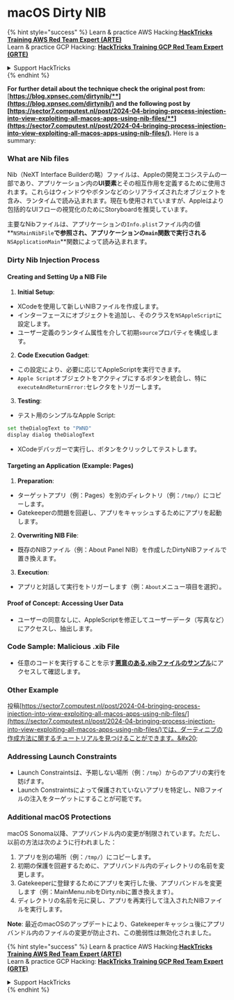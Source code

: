 # macOS Dirty NIB

{% hint style="success" %}
Learn & practice AWS Hacking:<img src="../../../.gitbook/assets/arte.png" alt="" data-size="line">[**HackTricks Training AWS Red Team Expert (ARTE)**](https://training.hacktricks.xyz/courses/arte)<img src="../../../.gitbook/assets/arte.png" alt="" data-size="line">\
Learn & practice GCP Hacking: <img src="../../../.gitbook/assets/grte.png" alt="" data-size="line">[**HackTricks Training GCP Red Team Expert (GRTE)**<img src="../../../.gitbook/assets/grte.png" alt="" data-size="line">](https://training.hacktricks.xyz/courses/grte)

<details>

<summary>Support HackTricks</summary>

* Check the [**subscription plans**](https://github.com/sponsors/carlospolop)!
* **Join the** 💬 [**Discord group**](https://discord.gg/hRep4RUj7f) or the [**telegram group**](https://t.me/peass) or **follow** us on **Twitter** 🐦 [**@hacktricks\_live**](https://twitter.com/hacktricks\_live)**.**
* **Share hacking tricks by submitting PRs to the** [**HackTricks**](https://github.com/carlospolop/hacktricks) and [**HackTricks Cloud**](https://github.com/carlospolop/hacktricks-cloud) github repos.

</details>
{% endhint %}

**For further detail about the technique check the original post from:** [**https://blog.xpnsec.com/dirtynib/**](https://blog.xpnsec.com/dirtynib/) and the following post by [**https://sector7.computest.nl/post/2024-04-bringing-process-injection-into-view-exploiting-all-macos-apps-using-nib-files/**](https://sector7.computest.nl/post/2024-04-bringing-process-injection-into-view-exploiting-all-macos-apps-using-nib-files/)**.** Here is a summary:

### What are Nib files

Nib（NeXT Interface Builderの略）ファイルは、Appleの開発エコシステムの一部であり、アプリケーション内の**UI要素**とその相互作用を定義するために使用されます。これらはウィンドウやボタンなどのシリアライズされたオブジェクトを含み、ランタイムで読み込まれます。現在も使用されていますが、Appleはより包括的なUIフローの視覚化のためにStoryboardを推奨しています。

主要なNibファイルは、アプリケーションの`Info.plist`ファイル内の値**`NSMainNibFile`**で参照され、アプリケーションの`main`関数で実行される**`NSApplicationMain`**関数によって読み込まれます。

### Dirty Nib Injection Process

#### Creating and Setting Up a NIB File

1. **Initial Setup**:
* XCodeを使用して新しいNIBファイルを作成します。
* インターフェースにオブジェクトを追加し、そのクラスを`NSAppleScript`に設定します。
* ユーザー定義のランタイム属性を介して初期`source`プロパティを構成します。
2. **Code Execution Gadget**:
* この設定により、必要に応じてAppleScriptを実行できます。
* `Apple Script`オブジェクトをアクティブにするボタンを統合し、特に`executeAndReturnError:`セレクタをトリガーします。
3. **Testing**:
* テスト用のシンプルなApple Script:

```bash
set theDialogText to "PWND"
display dialog theDialogText
```
* XCodeデバッガーで実行し、ボタンをクリックしてテストします。

#### Targeting an Application (Example: Pages)

1. **Preparation**:
* ターゲットアプリ（例：Pages）を別のディレクトリ（例：`/tmp/`）にコピーします。
* Gatekeeperの問題を回避し、アプリをキャッシュするためにアプリを起動します。
2. **Overwriting NIB File**:
* 既存のNIBファイル（例：About Panel NIB）を作成したDirtyNIBファイルで置き換えます。
3. **Execution**:
* アプリと対話して実行をトリガーします（例：`About`メニュー項目を選択）。

#### Proof of Concept: Accessing User Data

* ユーザーの同意なしに、AppleScriptを修正してユーザーデータ（写真など）にアクセスし、抽出します。

### Code Sample: Malicious .xib File

* 任意のコードを実行することを示す[**悪意のある.xibファイルのサンプル**](https://gist.github.com/xpn/16bfbe5a3f64fedfcc1822d0562636b4)にアクセスして確認します。

### Other Example

投稿[https://sector7.computest.nl/post/2024-04-bringing-process-injection-into-view-exploiting-all-macos-apps-using-nib-files/](https://sector7.computest.nl/post/2024-04-bringing-process-injection-into-view-exploiting-all-macos-apps-using-nib-files/)では、ダーティニブの作成方法に関するチュートリアルを見つけることができます。&#x20;

### Addressing Launch Constraints

* Launch Constraintsは、予期しない場所（例：`/tmp`）からのアプリの実行を妨げます。
* Launch Constraintsによって保護されていないアプリを特定し、NIBファイルの注入をターゲットにすることが可能です。

### Additional macOS Protections

macOS Sonoma以降、アプリバンドル内の変更が制限されています。ただし、以前の方法は次のように行われました：

1. アプリを別の場所（例：`/tmp/`）にコピーします。
2. 初期の保護を回避するために、アプリバンドル内のディレクトリの名前を変更します。
3. Gatekeeperに登録するためにアプリを実行した後、アプリバンドルを変更します（例：MainMenu.nibをDirty.nibに置き換えます）。
4. ディレクトリの名前を元に戻し、アプリを再実行して注入されたNIBファイルを実行します。

**Note**: 最近のmacOSのアップデートにより、Gatekeeperキャッシュ後にアプリバンドル内のファイルの変更が防止され、この脆弱性は無効化されました。

{% hint style="success" %}
Learn & practice AWS Hacking:<img src="../../../.gitbook/assets/arte.png" alt="" data-size="line">[**HackTricks Training AWS Red Team Expert (ARTE)**](https://training.hacktricks.xyz/courses/arte)<img src="../../../.gitbook/assets/arte.png" alt="" data-size="line">\
Learn & practice GCP Hacking: <img src="../../../.gitbook/assets/grte.png" alt="" data-size="line">[**HackTricks Training GCP Red Team Expert (GRTE)**<img src="../../../.gitbook/assets/grte.png" alt="" data-size="line">](https://training.hacktricks.xyz/courses/grte)

<details>

<summary>Support HackTricks</summary>

* Check the [**subscription plans**](https://github.com/sponsors/carlospolop)!
* **Join the** 💬 [**Discord group**](https://discord.gg/hRep4RUj7f) or the [**telegram group**](https://t.me/peass) or **follow** us on **Twitter** 🐦 [**@hacktricks\_live**](https://twitter.com/hacktricks\_live)**.**
* **Share hacking tricks by submitting PRs to the** [**HackTricks**](https://github.com/carlospolop/hacktricks) and [**HackTricks Cloud**](https://github.com/carlospolop/hacktricks-cloud) github repos.

</details>
{% endhint %}
